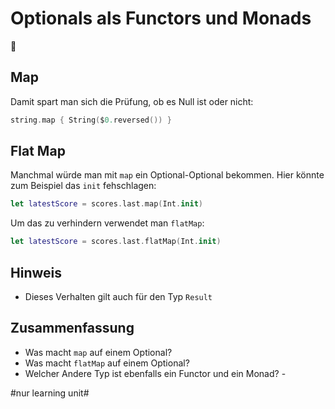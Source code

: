# Optionals als Functors und Monads
🫙

## Map

Damit spart man sich die Prüfung, ob es Null ist oder nicht:

```swift
string.map { String($0.reversed()) }
```

## Flat Map

Manchmal würde man mit `map` ein Optional-Optional bekommen. Hier könnte zum Beispiel das `init` fehschlagen:

```swift
let latestScore = scores.last.map(Int.init)
```

Um das zu verhindern verwendet man `flatMap`:

```swift
let latestScore = scores.last.flatMap(Int.init)
```

## Hinweis

- Dieses Verhalten gilt auch für den Typ `Result`

## Zusammenfassung

- Was macht `map` auf einem Optional?
- Was macht `flatMap` auf einem Optional?
- Welcher Andere Typ ist ebenfalls ein Functor und ein Monad?
\- 


#nur learning unit#